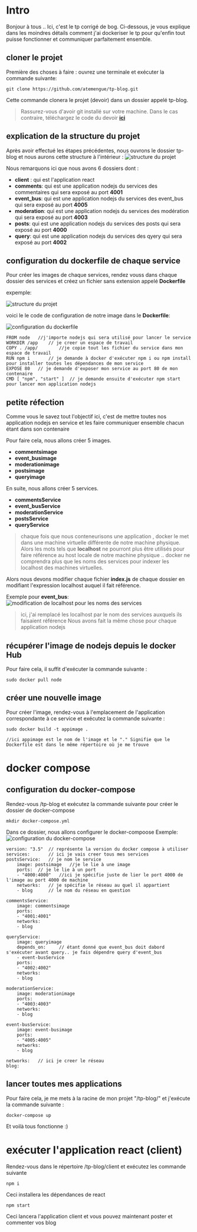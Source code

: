 # Intro

Bonjour à tous .. Ici, c'est le tp corrigé de bog. Ci-dessous, je vous explique dans les moindres détails comment j'ai dockeriser le tp pour qu'enfin tout puisse fonctionner et communiquer parfaitement ensemble.

## cloner le projet

Première des choses à faire : ouvrez une terminale et exécuter la commande suivante:

    git clone https://github.com/atemengue/tp-blog.git

Cette commande clonera le projet (devoir) dans un dossier appelé tp-blog.

> Rassurez-vous d'avoir git installé sur votre machine. Dans le cas contraire, téléchargez le code du devoir [**ici**](https://github.com/atemengue/tp-blog)

## explication de la structure du projet

Après avoir effectué les étapes précédentes, nous ouvrons le dossier tp-blog et nous aurons cette structure à l'intérieur :
![structure du projet](assets/1.png)

Nous remarquons ici que nous avons 6 dossiers dont :

- **client** : qui est l'application react
- **comments**: qui est une application nodejs du services des commentaires qui sera exposé au port **4001**
- **event_bus**: qui est une application nodejs du services des event_bus qui sera exposé au port **4005**
- **moderation**: qui est une application nodejs du services des modération qui sera exposé au port **4003**
- **posts**: qui est une application nodejs du services des posts qui sera exposé au port **4000**
- **query**: qui est une application nodejs du services des qyery qui sera exposé au port **4002**

## configuration du dockerfile de chaque service

Pour créer les images de chaque services, rendez vouss dans chaque dossier des services et créez un fichier sans extension appelé **Dockerfile**

expemple:

![structure du projet](assets/2.png)

voici le le code de configuration de notre image dans le **Dockerfile**:

![configuration du dockerfile](assets/3.png)

    FROM node   //j'importe nodejs qui sera utilisé pour lancer le service
    WORKDIR /app    // je creer un espace de travail
    COPY . /app/        //je copie tout les fichier du service dans mon espace de travail
    RUN npm i       // je demande à docker d'exécuter npm i ou npm install pour installer toutes les dépendances de mon service
    EXPOSE 80   // je demande d'exposer mon service au port 80 de mon contenaire
    CMD [ "npm", "start" ]  // je demande ensuite d'exécuter npm start pour lancer mon application nodejs

## petite réfection

Comme vous le savez tout l'objectif ici, c'est de mettre toutes nos application nodejs en service et les faire communiquer ensemble chacun étant dans son contenaire

Pour faire cela, nous allons créer 5 images.

- **commentsimage**
- **event_busimage**
- **moderationimage**
- **postsimage**
- **queryimage**

En suite, nous allons créer 5 services.

- **commentsService**
- **event_busService**
- **moderationService**
- **postsService**
- **queryService**

> chaque fois que nous conteneurisons une application , docker le met dans une machine virtuelle différente de notre machine physique. Alors les mots tels que **localhost** ne pourront plus être utilisés pour faire référence au host locale de notre machine physique ..
> docker ne comprendra plus que les noms des services pour indexer les localhost des machines virtuelles.

Alors nous devons modifier chaque fichier **index.js** de chaque dossier en modifiant l'expression localhost auquel il fait référence.

Exemple pour **event_bus**:
![modification de localhost pour les noms des services](assets/4.png)

> ici, j'ai remplacé les localhost par le nom des services auxquels ils faisaient référence
> Nous avons fait la même chose pour chaque application nodejs

## récupérer l'image de nodejs depuis le docker Hub

Pour faire cela, il suffit d'exécuter la commande suivante :

    sudo docker pull node

## créer une nouvelle image

Pour créer l'image, rendez-vous à l'emplacement de l'application correspondante à ce service et exécutez la commande suivante :

    sudo docker build -t appimage .

    //ici appimage est le nom de l'image et le "." Signifie que le Dockerfile est dans le même répertoire où je me trouve

# docker compose

## configuration du docker-compose

Rendez-vous /tp-blog et exécutez la commande suivante pour créer le dossier de docker-compose

    mkdir docker-compose.yml

Dans ce dossier, nous allons configurer le docker-compoose
Exemple:
![configuration du docker-compose](assets/5.png)

    version: "3.5"  // représente la version du docker compose à utiliser
    services:       // ici je vais creer tous mes services
    postsService:   // je nom le service
        image: postsimage   //je le lie à une image
        ports:  // je le lie à un port
        - "4000:4000"   //ici je spécifie juste de lier le port 4000 de l'image au port 4000 de machine
        networks:   // je spécifie le réseau au quel il appartient
        - blog      // le nom du réseau en question

    commentsService:
        image: commentsimage
        ports:
        - "4001:4001"
        networks:
        - blog

    queryService:
        image: queryimage
        depends_on:     // étant donné que event_bus doit dabord s'exécuter avant query.. je fais dépendre query d'event_bus
        - event-busService
        ports:
        - "4002:4002"
        networks:
        - blog

    moderationService:
        image: moderationimage
        ports:
        - "4003:4003"
        networks:
        - blog

    event-busService:
        image: event-busimage
        ports:
        - "4005:4005"
        networks:
        - blog

    networks:   // ici je creer le réseau
    blog:

## lancer toutes mes applications

Pour faire cela, je me mets à la racine de mon projet "/tp-blog/" et j'exécute la commande suivante :

    docker-compose up

Et voilà tous fonctionne :)

# exécuter l'application react (client)

Rendez-vous dans le répertoire /tp-blog/client et exécutez les commande suivante

    npm i

Ceci installera les dépendances de react

    npm start

Ceci lancera l'application client et vous pouvez maintenant poster et commenter vos blog
